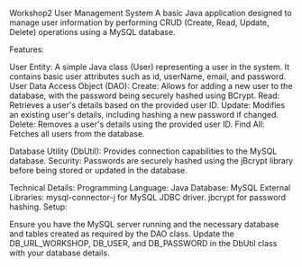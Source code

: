 Workshop2 User Management System
A basic Java application designed to manage user information by performing CRUD (Create, Read, Update, Delete) operations using a MySQL database.

Features:

User Entity: 
A simple Java class (User) representing a user in the system. It contains basic user attributes such as id, userName, email, and password.
User Data Access Object (DAO):
Create: 
Allows for adding a new user to the database, with the password being securely hashed using BCrypt.
Read: 
Retrieves a user's details based on the provided user ID.
Update: 
Modifies an existing user's details, including hashing a new password if changed.
Delete: 
Removes a user's details using the provided user ID.
Find All: 
Fetches all users from the database.

Database Utility (DbUtil): 
Provides connection capabilities to the MySQL database.
Security:
Passwords are securely hashed using the jBcrypt library before being stored or updated in the database.

Technical Details:
Programming Language: Java
Database: MySQL
External Libraries:
mysql-connector-j for MySQL JDBC driver.
jbcrypt for password hashing.
Setup:

Ensure you have the MySQL server running and the necessary database and tables created as required by the DAO class. 
Update the DB_URL_WORKSHOP, DB_USER, and DB_PASSWORD in the DbUtil class with your database details.
